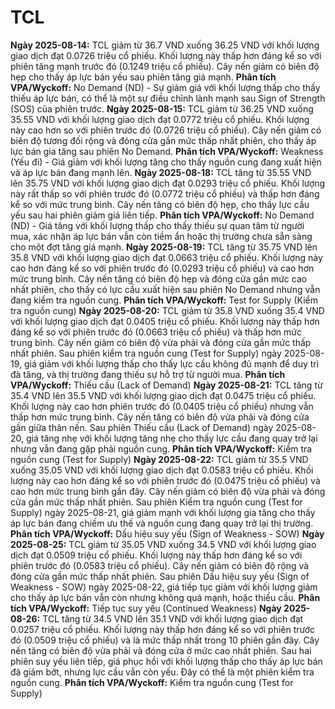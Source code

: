 # TCL

**Ngày 2025-08-14:** TCL giảm từ 36.7 VND xuống 36.25 VND với khối lượng giao dịch đạt 0.0726 triệu cổ phiếu. Khối lượng này thấp hơn đáng kể so với phiên tăng mạnh trước đó (0.1249 triệu cổ phiếu). Cây nến giảm có biên độ hẹp cho thấy áp lực bán yếu sau phiên tăng giá mạnh. **Phân tích VPA/Wyckoff:** No Demand (ND) - Sự giảm giá với khối lượng thấp cho thấy thiếu áp lực bán, có thể là một sự điều chỉnh lành mạnh sau Sign of Strength (SOS) của phiên trước.
**Ngày 2025-08-15:** TCL giảm từ 36.25 VND xuống 35.55 VND với khối lượng giao dịch đạt 0.0772 triệu cổ phiếu. Khối lượng này cao hơn so với phiên trước đó (0.0726 triệu cổ phiếu). Cây nến giảm có biên độ tương đối rộng và đóng cửa gần mức thấp nhất phiên, cho thấy áp lực bán gia tăng sau phiên No Demand. **Phân tích VPA/Wyckoff:** Weakness (Yếu đi) - Giá giảm với khối lượng tăng cho thấy nguồn cung đang xuất hiện và áp lực bán đang mạnh lên.
**Ngày 2025-08-18:** TCL tăng từ 35.55 VND lên 35.75 VND với khối lượng giao dịch đạt 0.0293 triệu cổ phiếu. Khối lượng này rất thấp so với phiên trước đó (0.0772 triệu cổ phiếu) và thấp hơn đáng kể so với mức trung bình. Cây nến tăng có biên độ hẹp, cho thấy lực cầu yếu sau hai phiên giảm giá liên tiếp. **Phân tích VPA/Wyckoff:** No Demand (ND) - Giá tăng với khối lượng thấp cho thấy thiếu sự quan tâm từ người mua, xác nhận áp lực bán vẫn còn tiềm ẩn hoặc thị trường chưa sẵn sàng cho một đợt tăng giá mạnh.
**Ngày 2025-08-19:** TCL tăng từ 35.75 VND lên 35.8 VND với khối lượng giao dịch đạt 0.0663 triệu cổ phiếu. Khối lượng này cao hơn đáng kể so với phiên trước đó (0.0293 triệu cổ phiếu) và cao hơn mức trung bình. Cây nến tăng có biên độ hẹp và đóng cửa gần mức cao nhất phiên, cho thấy có lực cầu xuất hiện sau phiên No Demand nhưng vẫn đang kiểm tra nguồn cung. **Phân tích VPA/Wyckoff:** Test for Supply (Kiểm tra nguồn cung)
**Ngày 2025-08-20:** TCL giảm từ 35.8 VND xuống 35.4 VND với khối lượng giao dịch đạt 0.0405 triệu cổ phiếu. Khối lượng này thấp hơn đáng kể so với phiên trước đó (0.0663 triệu cổ phiếu) và thấp hơn mức trung bình. Cây nến giảm có biên độ vừa phải và đóng cửa gần mức thấp nhất phiên. Sau phiên kiểm tra nguồn cung (Test for Supply) ngày 2025-08-19, giá giảm với khối lượng thấp cho thấy lực cầu không đủ mạnh để duy trì đà tăng, và thị trường đang thiếu sự hỗ trợ từ người mua. **Phân tích VPA/Wyckoff:** Thiếu cầu (Lack of Demand)
**Ngày 2025-08-21:** TCL tăng từ 35.4 VND lên 35.5 VND với khối lượng giao dịch đạt 0.0475 triệu cổ phiếu. Khối lượng này cao hơn phiên trước đó (0.0405 triệu cổ phiếu) nhưng vẫn thấp hơn mức trung bình. Cây nến tăng có biên độ vừa phải và đóng cửa gần giữa thân nến. Sau phiên Thiếu cầu (Lack of Demand) ngày 2025-08-20, giá tăng nhẹ với khối lượng tăng nhẹ cho thấy lực cầu đang quay trở lại nhưng vẫn đang gặp phải nguồn cung. **Phân tích VPA/Wyckoff:** Kiểm tra nguồn cung (Test for Supply)
**Ngày 2025-08-22:** TCL giảm từ 35.5 VND xuống 35.05 VND với khối lượng giao dịch đạt 0.0583 triệu cổ phiếu. Khối lượng này cao hơn đáng kể so với phiên trước đó (0.0475 triệu cổ phiếu) và cao hơn mức trung bình gần đây. Cây nến giảm có biên độ vừa phải và đóng cửa gần mức thấp nhất phiên. Sau phiên Kiểm tra nguồn cung (Test for Supply) ngày 2025-08-21, giá giảm mạnh với khối lượng gia tăng cho thấy áp lực bán đang chiếm ưu thế và nguồn cung đang quay trở lại thị trường. **Phân tích VPA/Wyckoff:** Dấu hiệu suy yếu (Sign of Weakness - SOW)
**Ngày 2025-08-25:** TCL giảm từ 35.05 VND xuống 34.5 VND với khối lượng giao dịch đạt 0.0509 triệu cổ phiếu. Khối lượng này thấp hơn đáng kể so với phiên trước đó (0.0583 triệu cổ phiếu). Cây nến giảm có biên độ rộng và đóng cửa gần mức thấp nhất phiên. Sau phiên Dấu hiệu suy yếu (Sign of Weakness - SOW) ngày 2025-08-22, giá tiếp tục giảm với khối lượng giảm cho thấy áp lực bán vẫn còn nhưng không quá mạnh, hoặc thiếu cầu. **Phân tích VPA/Wyckoff:** Tiếp tục suy yếu (Continued Weakness)
**Ngày 2025-08-26:** TCL tăng từ 34.5 VND lên 35.1 VND với khối lượng giao dịch đạt 0.0257 triệu cổ phiếu. Khối lượng này thấp hơn đáng kể so với phiên trước đó (0.0509 triệu cổ phiếu) và là mức thấp nhất trong 10 phiên gần đây. Cây nến tăng có biên độ vừa phải và đóng cửa ở mức cao nhất phiên. Sau hai phiên suy yếu liên tiếp, giá phục hồi với khối lượng thấp cho thấy áp lực bán đã giảm bớt, nhưng lực cầu vẫn còn yếu. Đây có thể là một phiên kiểm tra nguồn cung. **Phân tích VPA/Wyckoff:** Kiểm tra nguồn cung (Test for Supply)
